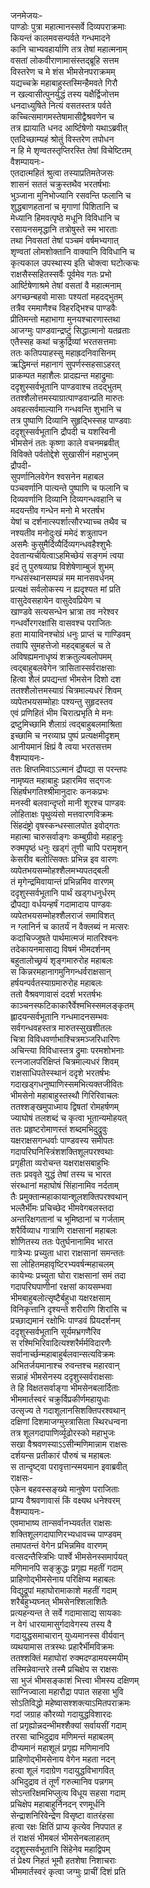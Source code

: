 जनमेजयः-  
पाण्डोः पुत्रा महात्मानस्सर्वे दिव्यपराक्रमाः  
कियन्तं कालमवसन्पर्वते गन्धमादने  
कानि चाभ्यवहार्याणि तत्र तेषां महात्मनाम्  
वसतां लोकवीराणामासंस्तद्ब्रूहि सत्तम  
विस्तरेण च मे शंस भीमसेनपराक्रमम्  
यद्यच्चक्रे महाबाहुस्तस्मिन्हैमवते गिरौ  
न खल्वासीत्पुनर्युद्धं तस्य यक्षैर्द्विजोत्तम  
धनदाध्युषिते नित्यं वसतस्तत्र पर्वते  
कच्चित्समागमस्तेषामासीद्वैश्रवणेन च  
तत्र ह्यायाति धनद आर्ष्टिषेणो यथाऽब्रवीत्  
एतदिच्छाम्यहं श्रोतुं विस्तरेण तपोधन  
न हि मे शृण्वतस्तृप्तिरस्ति तेषां विचेष्टितम्  
वैशम्पायनः-  
एतदात्महितं श्रुत्वा तस्याप्रतिमतेजसः  
शासनं सततं चक्रुस्तथैव भरतर्षभाः  
भुञ्जाना मुनिभोज्यानि रसवन्ति फलानि च  
शुद्धबाणहतानां च मृगाणां पिशितानि च  
मेध्यानि हिमवत्पृष्ठे मधूनि विविधानि च  
रसायनसमृद्धानि तत्रोषुस्ते स्म भारताः  
तथा निवसतां तेषां पञ्चमं वर्षमभ्यगात्  
शृण्वतां लोमशोक्तानि वाक्यानि विविधानि च  
कृत्यकाल उपस्थास्य इति चोक्त्वा घटोत्कचः  
राक्षसैस्सहितस्सर्वैः पूर्वमेव गतः प्रभो  
आर्ष्टिषेणाश्रमे तेषां वसतां वै महात्मनाम्  
अगच्छन्बहवो मासाः पश्यतां महदद्भुतम्  
तत्रैव रममाणैश्च विहरद्भिश्च पाण्डवैः  
प्रीतिमन्तो महाभागा मुनयश्चारणास्तथा  
आजग्मुः पाण्डवान्द्रष्टुं सिद्धात्मानो यतव्रताः  
एतैस्सह कथां चक्रुर्द्रिव्यां भरतसत्तमाः  
ततः कतिपयाहस्सु महाह्रदनिवासिनम्  
ऋद्धिमन्तं महानागं सुपर्णस्सहसाऽहरत्  
प्राकम्पत महाशैलः प्रादह्यन्त महाद्रुमाः  
ददृशुस्सर्वभूतानि पाण्डवाश्च तदद्भुतम्  
ततश्शैलोत्तमस्याग्रात्पाण्डवान्प्रति मारुतः  
अवहत्सर्वमाल्यानि गन्धवन्ति शुभानि च  
तत्र पुष्पाणि दिव्यानि सुहृद्भिस्सह पाण्डवाः  
ददृशुस्सर्वभूतानि द्रौपदी च यशस्विनी  
भीमसेनं ततः कृष्णा काले वचनमब्रवीत्  
विविक्ते पर्वतोद्देशे सुखासीनं महाभुजम्  
द्रौपदी-  
सुपर्णानिलवेगेन श्वसनेन महाबल  
पञ्चवर्णानि पात्यन्ते पुष्पाणि च फलानि च  
दिव्यवर्णानि दिव्यानि दिव्यगन्धवहानि च  
मदयन्तीव गन्धेन मनो मे भरतर्षभ  
येषां च दर्शनात्स्पर्शात्सौरभ्याच्च तथैव च  
नश्यतीव मनोदुःखं ममेदं शत्रुतापन  
असमैः कुसुमैर्दिव्यैर्दिव्यगन्धवहैश्शुभैः  
देवतान्यर्चयित्वाऽहमिच्छेयं सङ्गमं त्वया  
इदं तु पुरुषव्याघ्र विशेषेणाम्बुजं शुभम्  
गन्धसंस्थानसम्पन्नं मम मानसवर्धनम्  
प्रत्यक्षं सर्वलोकस्य न ह्यदृश्यत मां प्रति  
वासुदेवसहायेन वासुदेवप्रियेण च  
खाण्डवे सत्यसन्धेन भ्रात्रा तव नरेश्वर  
गन्धर्वोरगरक्षांसि वासवश्च पराजितः  
हता मायाविनश्चोग्रं धनुः प्राप्तं च गाण्डिवम्  
तवापि सुमहत्तेजो महद्बाहुबलं च ते  
अविषह्यमनाधृष्यं शक्रतुल्यबलोपमम्  
त्वद्बाहुबलवेगेन त्रासितास्सर्वराक्षसाः  
हित्वा शैलं प्रपद्यन्तां भीमसेन दिशो दश  
ततश्शैलोत्तमस्याग्रं चित्रमाल्यधरं शिवम्  
व्यपेतभयसम्मोहाः पश्यन्तु सुहृदस्तव  
एवं प्रणिहितं भीम चिरात्प्रभृति मे मनः  
द्रष्टुमिच्छामि शैलाग्रं त्वद्बाहुबलमाश्रिता  
इच्छामि च नरव्याघ्र पुष्पं प्रत्यक्षमीदृशम्  
आनीयमानं क्षिप्रं वै त्वया भरतसत्तम  
वैशम्पायनः-  
ततः क्षिप्तमिवाऽऽत्मानं द्रौपद्या स परन्तपः  
नामृष्यत महाबाहुः प्रहारमिव सद्गजः  
सिंहर्षभगतिश्श्रीमानुदारः कनकप्रभः  
मनस्वी बलवान्दृप्तो मानी शूरश्च पाण्डवः  
लोहिताक्षः पृथुव्यंसो मत्तवारणविक्रमः  
सिंहदंष्ट्रो वृषस्कन्धस्सालपोत इवोद्गतः  
महात्मा चारुसर्वाङ्गः कम्बुग्रीवो महाहनुः  
रुक्मपृष्ठं धनुः खड्गं तूणी चापि परामृशन्  
केसरीव बलोत्सिक्तः प्रभिन्न इव वारणः  
व्यपेतभयसम्मोहश्शैलमभ्यपतद्बली  
तं मृगेन्द्रमिवायान्तं प्रभिन्नमिव वारणम्  
ददृशुस्सर्वभूतानि पार्थं खड्गधनुर्धरम्  
द्रौपद्या वर्धयन्हर्षं गदामादाय पाण्डवः  
व्यपेतभयसम्मोहश्शैलराजं समाविशत्  
न ग्लानिर्न च कातर्यं न वैक्लब्यं न मत्सरः  
कदाचिज्जुषते पार्थमात्मजं मातरिश्वनः  
तदेकायनमासाद्य विषमं भीमदर्शनम्  
बहुतालोच्छ्रयं शृङ्गमारुरोह महाबलः  
स किन्नरमहानागमुनिगन्धर्वराक्षसान्  
हर्षयन्पर्वतस्याग्रमारुरोह महाबलः  
ततो वैश्रवणावासं ददर्श भरतर्षभः  
काञ्चनस्फटिकाकारैर्वेश्मभिस्समलङ्कृतम्  
ह्लादयन्सर्वभूतानि गन्धमादनसम्भवः  
सर्वगन्धवहस्तत्र मारुतस्सुखशीतलः  
चित्रा विविधवर्णाभाश्चित्रमञ्जरिधारिणः  
अचिन्त्या विविधास्तत्र द्रुमाः परमशोभनाः  
रत्नजालपरिक्षिप्तं चित्रमाल्यधरं शिवम्  
राक्षसाधिपतेस्स्थानं ददृशे भरतर्षभः  
गदाखड्गधनुष्पाणिस्समभित्यक्तजीवितः  
भीमसेनो महाबाहुस्तस्थौ गिरिरिवाचलः  
ततश्शङ्खमुपाध्माय द्विषतां रोमहर्षणम्  
ज्याघोषं तलशब्दं च कृत्वा भूतान्यमोहयत्  
ततः प्रहृष्टरोमाणस्तं शब्दमभिदुद्रुवुः  
यक्षराक्षसगन्धर्वाः पाण्डवस्य समीपतः  
गदापरिघनिस्त्रिंशशक्तिशूलपरश्वथाः  
प्रगृहीता व्यरोचन्त यक्षराक्षसबाहुभिः  
ततः प्रववृते युद्धं तेषां तस्य च भारत  
संरब्धानां महाघोषं सिंहानामिव नर्दताम्  
तैः प्रमुक्तान्महाकायान्शूलशक्तिपरश्वथान्  
भल्लैर्भीमः प्रचिच्छेद भीमवेगबलस्तदा  
अन्तरिक्षगतानां च भूमिष्ठानां च गर्जताम्  
शरैर्विव्याध गात्राणि राक्षसानां महाबलः  
शोणितस्य ततः पेतुर्घनानामिव भारत  
गात्रेभ्यः प्रच्युता धारा राक्षसानां समन्ततः  
सा लोहितमहावृष्टिरभ्यवर्षन्महाचलम्  
कायेभ्यः प्रच्युता घोरा राक्षसानां समं तदा  
गदापरिघपाणीनां रक्षसां कायसम्भवा  
भीमबाहुबलोत्सृष्टैर्बहुधा यक्षरक्षसाम्  
विनिकृत्तानि दृश्यन्ते शरीराणि शिरांसि च  
प्रच्छाद्यमानं रक्षोभिः पाण्डवं प्रियदर्शनम्  
ददृशुस्सर्वभूतानि सूर्यमभ्रगणैरिव  
स रश्मिभिरिवादित्यश्शरैर्मर्मविदारणैः  
सर्वानार्च्छन्महाबाहुर्बलवान्सत्यविक्रमः  
अभितर्जयमानाश्च रुवन्तश्च महारवान्  
सन्नाहं भीमसेनस्य ददृशुस्सर्वराक्षसाः  
ते हि विक्षतसर्वाङ्गा भीमसेनबलार्दिताः  
भीममार्तस्वरं चक्रुर्विप्रकीर्णमहायुधाः  
उत्सृज्य ते गदाशूलानसिशक्तिपरश्वथान्  
दक्षिणां दिशमाजग्मुस्त्रासिता स्थिरधन्वना  
तत्र शूलगदापाणिर्व्यूढोरस्को महाभुजः  
सखा वैश्रवणस्याऽऽसीन्मणिमान्नाम राक्षसः  
दर्शयन्स प्रतीकारं पौरुषं च महाबलः  
स तान्दृष्ट्वा परावृत्तान्स्मयमान इवाब्रवीत्  
राक्षसः-  
एकेन बहवस्सङ्ख्ये मानुषेण पराजिताः  
प्राप्य वैश्रवणावासं किं वक्ष्यथ धनेश्वरम्  
वैशम्पायनः-  
एवमाभाष्य तान्सर्वानभ्यवर्तत राक्षसः  
शक्तिशूलगदापाणिरभ्यधावच्च पाण्डवम्  
तमापतन्तं वेगेन प्रभिन्नमिव वारणम्  
वत्सदन्तैस्त्रिभिः पार्श्वे भीमसेनस्समार्पयत्  
मणिमानपि सङ्क्रुद्धः प्रगृह्य महतीं गदाम्  
प्राहिणोद्भीमसेनाय परिक्षिप्य महाबलः  
विद्युद्रूपां महाघोरामाकाशे महतीं गदाम्  
शरैर्बहुभ्यघ्नत् भीमसेनश्शिलाशितैः  
प्रत्यहन्यन्त ते सर्वे गदामासाद्य सायकाः  
न वेगं धारयामासुर्गदावेगस्य तस्य वै  
गदायुद्धसमाचारान् युध्यमानस्स वीर्यवान्  
व्यथयामास तत्रस्थः प्रहारैर्भीमविक्रमः  
ततश्शक्तिं महाघोरां रुक्मदण्डामयस्मयीम्  
तस्मिन्नेवान्तरे तस्मै प्रचिक्षेप स राक्षसः  
सा भुजं भीमसङ्काशं भित्त्वा भीमस्य दक्षिणम्  
साग्निज्वाला महारौद्रा पपात सहसा भुवि  
सोऽतिविद्धो महेष्वासश्शक्त्याऽमितपराक्रमः  
गदां जग्राह कौरव्यो गदायुद्धविशारदः  
तां प्रगृह्योन्नदन्भीमश्शैक्यां सर्वायसीं गदाम्  
तरसा चाभिदुद्राव मणिमन्तं महाबलम्  
दीप्यमानं महाशूलं प्रगृह्य मणिमानपि  
प्राहिणोद्भीमसेनाय वेगेन महता नदन्  
हत्वा शूलं गदाग्रेण गदायुद्धविभागवित्  
अभिदुद्राव तं तूर्णं गरुत्मानिव पन्नगम्  
सोऽन्तरिक्षमभिप्लुत्य विधूय सहसा गदाम्  
प्रचिक्षेप महाबाहुर्निनदन् रणमूर्धनि  
सेन्द्राशनिरिवेन्द्रेण विसृष्टा वातरंहसा  
हत्वा रक्षः क्षितिं प्राप्य कृत्येव निपपात ह  
तं राक्षसं भीमबलं भीमसेनबलाहतम्  
ददृशुस्सर्वभूतानि सिंहेनेव महाद्विपम्  
तं प्रेक्ष्य निहतं भूमौ हतशेषा निशाचराः  
भीममार्तस्वरं कृत्वा जग्मुः प्राचीं दिशं प्रति  
